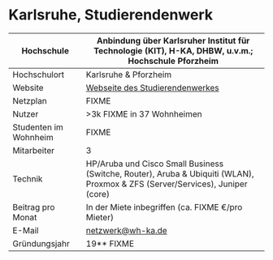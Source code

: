 # Karlsruhe, Studierendenwerk

Hochschule             | Anbindung über Karlsruher Institut für Technologie (KIT), H-KA, DHBW, u.v.m.; Hochschule Pforzheim
-----------------------|-------------------------------------------------------------------------------------------------------------------------------
Hochschulort           | Karlsruhe & Pforzheim
Website                | [Webseite des Studierendenwerkes](http://sw-ka.de)
Netzplan               | FIXME
Nutzer                 | \>3k FIXME in 37 Wohnheimen
Studenten im Wohnheim  | FIXME
Mitarbeiter            | 3
Technik                | HP/Aruba und Cisco Small Business (Switche, Router), Aruba & Ubiquiti (WLAN), Proxmox & ZFS (Server/Services), Juniper (core)
Beitrag pro Monat      | In der Miete inbegriffen (ca. FIXME €/pro Mieter)
E-Mail                 | netzwerk@wh-ka.de
Gründungsjahr          | 19\*\* FIXME
